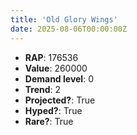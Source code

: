 ```yaml
---
title: 'Old Glory Wings'
date: 2025-08-06T00:00:00Z
---
```

- **RAP**: 176536
- **Value**: 260000
- **Demand level**: 0
- **Trend**: 2
- **Projected?**: True
- **Hyped?**: True
- **Rare?**: True
